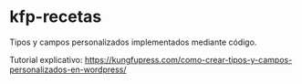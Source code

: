 # kfp-recetas
Tipos y campos personalizados implementados mediante código.

Tutorial explicativo: https://kungfupress.com/como-crear-tipos-y-campos-personalizados-en-wordpress/
